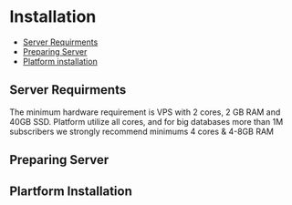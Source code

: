 # Installation

* [Server Requirments](#server-requirments)
* [Preparing Server](#preparing-server)
* [Platform installation](#platform-installation)


## Server Requirments

The minimum hardware requirement is VPS with 2 cores, 2 GB RAM and 40GB SSD. Platform utilize all cores, and for big databases more than 1M subscribers we strongly recommend minimums 4 cores & 4-8GB RAM 

## Preparing Server


## Plartform Installation

